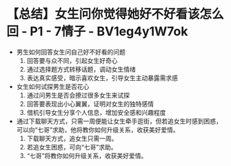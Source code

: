 # 【总结】女生问你觉得她好不好看该怎么回 - P1 - 7情子 - BV1eg4y1W7ok

-   男生如何回答女生问自己好不好看的问题
    1.  回答要与众不同，引起女生好奇心
    2.  通过选择题方式转移话题，调动女生情绪
    3.  表达真实感受，暗示喜欢女生，引导女生主动暴露需求感
-   女生如何试探男生是否花心
    1.  通过问男生是否会撩过很多女生来试探
    2.  回答要表现出小心翼翼，证明对女生的独特感情
    3.  借机引导女生分享个人信息，增加安全感和兴趣程度
-   通过下载聊天方式，只需一周便能让女生牵手逛街，但若追女生时感到困惑，可以向“七哥”求助，他将教你如何升级关系，收获美好爱情。
    1.  下载聊天方式，追女生只需一周。
    2.  若追女生困惑，可向“七哥”求助。
    3.  “七哥”将教你如何升级关系，收获美好爱情。